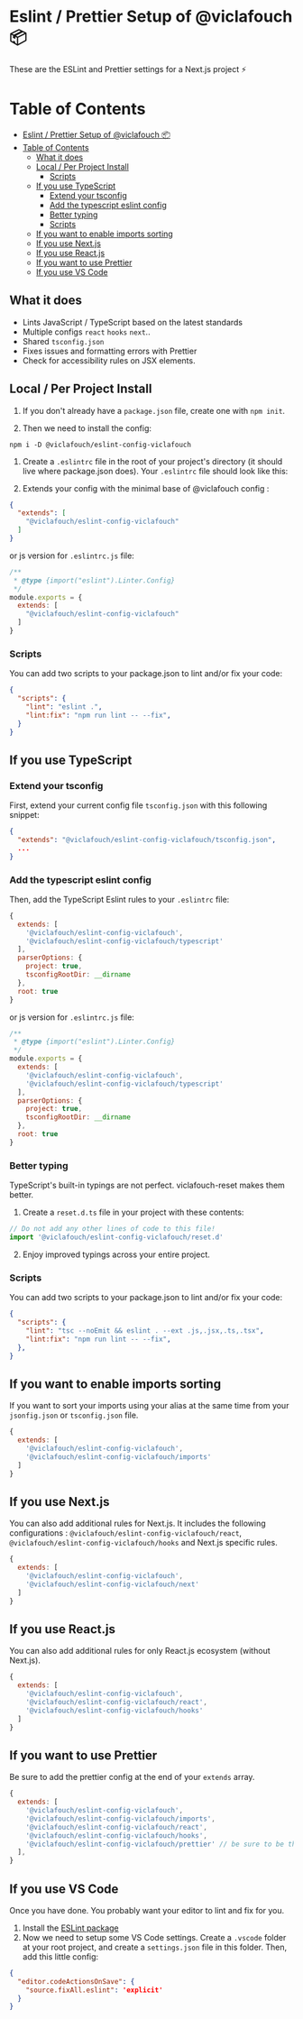 # Eslint / Prettier Setup of @viclafouch 📦

These are the ESLint and Prettier settings for a Next.js project ⚡️


# Table of Contents

- [Eslint / Prettier Setup of @viclafouch 📦](#eslint--prettier-setup-of-viclafouch-)
- [Table of Contents](#table-of-contents)
  - [What it does](#what-it-does)
  - [Local / Per Project Install](#local--per-project-install)
    - [Scripts](#scripts)
  - [If you use TypeScript](#if-you-use-typescript)
    - [Extend your tsconfig](#extend-your-tsconfig)
    - [Add the typescript eslint config](#add-the-typescript-eslint-config)
    - [Better typing](#better-typing)
    - [Scripts](#scripts-1)
  - [If you want to enable imports sorting](#if-you-want-to-enable-imports-sorting)
  - [If you use Next.js](#if-you-use-nextjs)
  - [If you use React.js](#if-you-use-reactjs)
  - [If you want to use Prettier](#if-you-want-to-use-prettier)
  - [If you use VS Code](#if-you-use-vs-code)

## What it does

* Lints JavaScript / TypeScript based on the latest standards
* Multiple configs `react` `hooks` `next`..
* Shared `tsconfig.json`
* Fixes issues and formatting errors with Prettier
* Check for accessibility rules on JSX elements.

## Local / Per Project Install

1. If you don't already have a `package.json` file, create one with `npm init`.

2. Then we need to install the config:

```
npm i -D @viclafouch/eslint-config-viclafouch
```

1. Create a `.eslintrc` file in the root of your project's directory (it should live where package.json does). Your `.eslintrc` file should look like this:

2. Extends your config with the minimal base of @viclafouch config :

```json
{
  "extends": [
    "@viclafouch/eslint-config-viclafouch"
  ]
}
```

or js version for `.eslintrc.js` file:

```js
/**
 * @type {import("eslint").Linter.Config}
 */
module.exports = {
  extends: [
    "@viclafouch/eslint-config-viclafouch"
  ]
}
```

### Scripts

You can add two scripts to your package.json to lint and/or fix your code:

```json
{
  "scripts": {
    "lint": "eslint .",
    "lint:fix": "npm run lint -- --fix",
  }
}
```
## If you use TypeScript

### Extend your tsconfig

First, extend your current config file `tsconfig.json` with this following snippet:

```json
{
  "extends": "@viclafouch/eslint-config-viclafouch/tsconfig.json",
  ...
}
```

### Add the typescript eslint config

Then, add the TypeScript Eslint rules to your `.eslintrc` file:

```js
{
  extends: [
    '@viclafouch/eslint-config-viclafouch',
    '@viclafouch/eslint-config-viclafouch/typescript'
  ],
  parserOptions: {
    project: true,
    tsconfigRootDir: __dirname
  },
  root: true
}
```

or js version for `.eslintrc.js` file:

```js
/**
 * @type {import("eslint").Linter.Config}
 */
module.exports = {
  extends: [
    '@viclafouch/eslint-config-viclafouch',
    '@viclafouch/eslint-config-viclafouch/typescript'
  ],
  parserOptions: {
    project: true,
    tsconfigRootDir: __dirname
  },
  root: true
}
```

### Better typing

TypeScript's built-in typings are not perfect. viclafouch-reset makes them better.

1. Create a `reset.d.ts` file in your project with these contents:

```ts
// Do not add any other lines of code to this file!
import '@viclafouch/eslint-config-viclafouch/reset.d'
```

2. Enjoy improved typings across your entire project.

### Scripts

You can add two scripts to your package.json to lint and/or fix your code:

```json
{
  "scripts": {
    "lint": "tsc --noEmit && eslint . --ext .js,.jsx,.ts,.tsx",
    "lint:fix": "npm run lint -- --fix",
  },
}
```

## If you want to enable imports sorting

If you want to sort your imports using your alias at the same time from your `jsonfig.json` or `tsconfig.json` file.

```js
{
  extends: [
    '@viclafouch/eslint-config-viclafouch',
    '@viclafouch/eslint-config-viclafouch/imports'
  ]
}
```

## If you use Next.js

You can also add additional rules for Next.js. It includes the following configurations : `@viclafouch/eslint-config-viclafouch/react`, `@viclafouch/eslint-config-viclafouch/hooks` and Next.js specific rules.

```js
{
  extends: [
    '@viclafouch/eslint-config-viclafouch',
    '@viclafouch/eslint-config-viclafouch/next'
  ]
}
```

## If you use React.js

You can also add additional rules for only React.js ecosystem (without Next.js).

```js
{
  extends: [
    '@viclafouch/eslint-config-viclafouch',
    '@viclafouch/eslint-config-viclafouch/react',
    '@viclafouch/eslint-config-viclafouch/hooks'
  ]
}
```


## If you want to use Prettier

Be sure to add the prettier config at the end of your `extends` array.

```js
{
  extends: [
    '@viclafouch/eslint-config-viclafouch',
    '@viclafouch/eslint-config-viclafouch/imports',
    '@viclafouch/eslint-config-viclafouch/react',
    '@viclafouch/eslint-config-viclafouch/hooks',
    '@viclafouch/eslint-config-viclafouch/prettier' // be sure to be the last
  ],
}
```

## If you use VS Code

Once you have done. You probably want your editor to lint and fix for you.

1. Install the [ESLint package](https://marketplace.visualstudio.com/items?itemName=dbaeumer.vscode-eslint)
2. Now we need to setup some VS Code settings. Create a `.vscode` folder at your root project, and create a `settings.json` file in this folder. Then, add this little config:

```json
{
  "editor.codeActionsOnSave": {
    "source.fixAll.eslint": 'explicit'
  }
}
```
